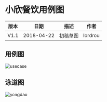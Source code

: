 # 小欣餐饮用例图

| 版本 |    日期    |   描述   |  作者   |
| :--: | :--------: | :------: | :-----: |
| V1.1 | 2018-04-22 | 初稿草图 | lordrou |

## 用例图

![usecase](https://LeonhardE.github.io/images/小欣餐饮png/usecase.png)

## 泳道图

![yongdao](https://LeonhardE.github.io/images/小欣餐饮png/yongdao.png)